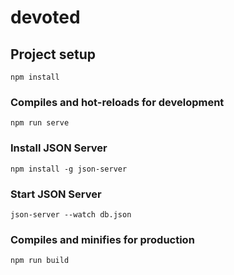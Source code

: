 # devoted

## Project setup
```
npm install
```

### Compiles and hot-reloads for development
```
npm run serve
```

### Install JSON Server
```
npm install -g json-server
```

### Start JSON Server
```
json-server --watch db.json
```

### Compiles and minifies for production
```
npm run build
```
